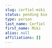 ```yaml
---
slug: corfiel-miki
status: pending bio
type: person
last_name: Corfiel
first_name: Miki
alias: null
affiliations: []
---
```


